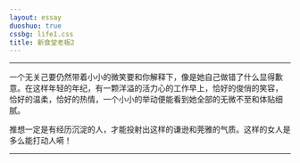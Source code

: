 ```yaml
---
layout: essay
duoshuo: true
cssbg: life1.css
title: 新食堂老板2
---
```


----------
一个无关己要仍然带着小小的微笑要和你解释下，像是她自己做错了什么显得歉意。在这样年轻的年纪，有一颗洋溢的活力心的工作早上，恰好的俊俏的笑容，
恰好的温柔，恰好的热情，一个小小的举动便能看到她全部的无微不至和体贴细腻。

推想一定是有经历沉淀的人，才能投射出这样的谦逊和莞雅的气质。这样的女人是多么能打动人嗬！  


---------

